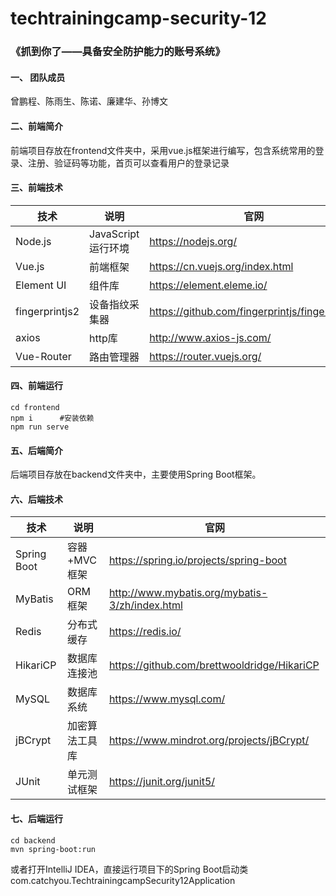 # techtrainingcamp-security-12

### 《抓到你了——具备安全防护能力的账号系统》

#### 一、 团队成员

曾鹏程、陈雨生、陈诺、廉建华、孙博文

#### 二、前端简介

前端项目存放在frontend文件夹中，采用vue.js框架进行编写，包含系统常用的登录、注册、验证码等功能，首页可以查看用户的登录记录

#### 三、前端技术

| 技术           | 说明               | 官网                                           |
| -------------- | ------------------ | ---------------------------------------------- |
| Node.js        | JavaScript运行环境 | https://nodejs.org/                            |
| Vue.js         | 前端框架           | https://cn.vuejs.org/index.html                |
| Element UI     | 组件库             | https://element.eleme.io/                      |
| fingerprintjs2 | 设备指纹采集器     | https://github.com/fingerprintjs/fingerprintjs |
| axios          | http库             | http://www.axios-js.com/                       |
| Vue-Router     | 路由管理器         | https://router.vuejs.org/                      |

#### 四、前端运行

```shell
cd frontend
npm i      #安装依赖
npm run serve
```



#### 五、后端简介

后端项目存放在backend文件夹中，主要使用Spring Boot框架。

#### 六、后端技术

| 技术        | 说明             | 官网                                           |
| ----------- | ---------------- | ---------------------------------------------- |
| Spring Boot | 容器+MVC框架     | https://spring.io/projects/spring-boot         |
| MyBatis     | ORM框架          | http://www.mybatis.org/mybatis-3/zh/index.html |
| Redis       | 分布式缓存       | https://redis.io/                              |
| HikariCP    | 数据库连接池     | https://github.com/brettwooldridge/HikariCP    |
| MySQL       | 数据库系统       | https://www.mysql.com/                         |
| jBCrypt     | 加密算法工具库   | https://www.mindrot.org/projects/jBCrypt/      |
| JUnit       | 单元测试框架     | https://junit.org/junit5/                      |

#### 七、后端运行

```shell
cd backend
mvn spring-boot:run
```

或者打开IntelliJ IDEA，直接运行项目下的Spring Boot启动类com.catchyou.TechtrainingcampSecurity12Application
